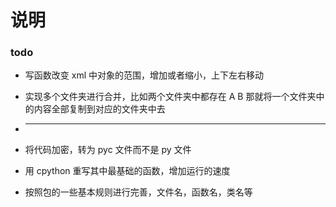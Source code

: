 # 说明





















### todo


* 写函数改变 xml 中对象的范围，增加或者缩小，上下左右移动
* 实现多个文件夹进行合并，比如两个文件夹中都存在 A B 那就将一个文件夹中的内容全部复制到对应的文件夹中去


* ------------------------------------------

* 将代码加密，转为 pyc 文件而不是 py 文件
* 用 cpython 重写其中最基础的函数，增加运行的速度
* 按照包的一些基本规则进行完善，文件名，函数名，类名等